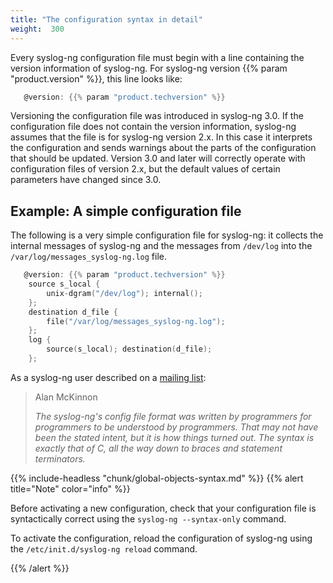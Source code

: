 ```yaml
---
title: "The configuration syntax in detail"
weight:  300
---
```

<!-- DISCLAIMER: This file is based on the syslog-ng Open Source Edition documentation https://github.com/balabit/syslog-ng-ose-guides/commit/2f4a52ee61d1ea9ad27cb4f3168b95408fddfdf2 and is used under the terms of The syslog-ng Open Source Edition Documentation License. The file has been modified by Axoflow. -->

Every syslog-ng configuration file must begin with a line containing the version information of syslog-ng. For syslog-ng version {{% param "product.version" %}}, this line looks like:

```c
   @version: {{% param "product.techversion" %}}
```

Versioning the configuration file was introduced in syslog-ng 3.0. If the configuration file does not contain the version information, syslog-ng assumes that the file is for syslog-ng version 2.x. In this case it interprets the configuration and sends warnings about the parts of the configuration that should be updated. Version 3.0 and later will correctly operate with configuration files of version 2.x, but the default values of certain parameters have changed since 3.0.


## Example: A simple configuration file

The following is a very simple configuration file for syslog-ng: it collects the internal messages of syslog-ng and the messages from `/dev/log` into the `/var/log/messages_syslog-ng.log` file.

```c
   @version: {{% param "product.techversion" %}}
    source s_local {
        unix-dgram("/dev/log"); internal();
    };
    destination d_file {
        file("/var/log/messages_syslog-ng.log");
    };
    log {
        source(s_local); destination(d_file);
    };
```


As a syslog-ng user described on a [mailing list](https://lists.gt.net/gentoo/user/209108):

> Alan McKinnon
> 
> *The syslog-ng's config file format was written by programmers for programmers to be understood by programmers. That may not have been the stated intent, but it is how things turned out. The syntax is exactly that of C, all the way down to braces and statement terminators.*

{{% include-headless "chunk/global-objects-syntax.md" %}} {{% alert title="Note" color="info" %}}

Before activating a new configuration, check that your configuration file is syntactically correct using the `syslog-ng --syntax-only` command.

To activate the configuration, reload the configuration of syslog-ng using the `/etc/init.d/syslog-ng reload` command.

{{% /alert %}}
